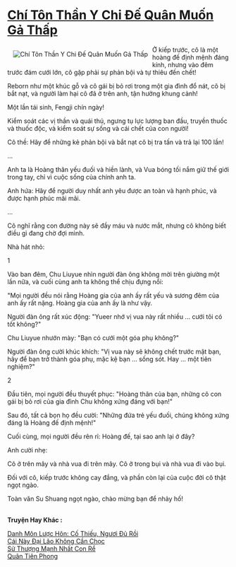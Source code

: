 <a href="https://truyentiki.com/chi-ton-than-y-chi-de-quan-muon-ga-thap.33534/" title="Chí Tôn Thần Y Chi Đế Quân Muốn Gả Thấp"><h1>Chí Tôn Thần Y Chi Đế Quân Muốn Gả Thấp</h1></a><div style="display:table"><img align="right" style="float: left; padding: 10px;" src="https://truyentiki.com/a/img/str/src/33534.jpg" alt="Chí Tôn Thần Y Chi Đế Quân Muốn Gả Thấp">Ở kiếp trước, cô là một hoàng đế định mệnh đáng kính, nhưng vào đêm trước đám cưới lớn, cô gặp phải sự phản bội và tự thiêu đến chết! <p></p> Reborn như một khúc gỗ và cô gái bị bỏ rơi trong một gia đình đổ nát, cô bị bắt nạt, và người làm hại cô đã ở trên anh, tận hưởng khung cảnh! <p></p> Một lần tái sinh, Fengji chín ngày! <p></p> Kiểm soát các vị thần và quái thú, ngưng tụ lực lượng ban đầu, truyền thuốc và thuốc độc, và kiểm soát sự sống và cái chết của con người! <p></p> Cô thề: Hãy để những kẻ phản bội và bắt nạt cô bị tra tấn và trả lại 100 lần! <p></p> ... <p></p> Anh ta là Hoàng thân yếu đuối và hiền lành, và Vua bóng tối nắm giữ thế giới trong tay, chỉ vì cuộc sống của chính anh ta. <p></p> Anh hứa: Hãy để người duy nhất anh yêu được an toàn và hạnh phúc, và được hạnh phúc mãi mãi. <p></p> ... <p></p> Cô nghĩ rằng con đường này sẽ đầy máu và nước mắt, nhưng cô không biết điều gì đang chờ đợi mình. <p></p> Nhà hát nhỏ: <p></p> 1 <p></p> Vào ban đêm, Chu Liuyue nhìn người đàn ông không mời trên giường một lần nữa, và cuối cùng anh ta không thể chịu đựng nổi: <p></p> "Mọi người đều nói rằng Hoàng gia của anh ấy rất yếu và sương đêm của anh ấy rất nặng. Hoàng gia của anh ấy là như vậy. <p></p> Người đàn ông rất xúc động: "Yueer nhớ vị vua này rất nhiều ... cưới tôi có tốt không?" <p></p> Chu Liuyue nhướn mày: "Bạn có cưới một góa phụ không?" <p></p> Người đàn ông cười khúc khích: "Vị vua này sẽ không chết trước mặt bạn, hãy để bạn trở thành góa phụ, mặc kệ bạn ... sống sót. Hay ... một tiên nghiệm?" <p></p> 2 <p></p> Đầu tiên, mọi người đều thuyết phục: "Hoàng thân của bạn, những cô con gái bị bỏ rơi của gia đình Chu không xứng đáng với bạn!" <p></p> Sau đó, tất cả bọn họ đều cười: "Những đứa trẻ yếu đuối, chúng không xứng đáng là Hoàng đế định mệnh!" <p></p> Cuối cùng, mọi người đều rên rỉ: Hoàng đế, tại sao anh lại ở đây? <p></p> Anh cười nhẹ: <p></p> Cô ở trên mây và nhà vua đi trên mây. Cô ở trong bụi và nhà vua đi vào bụi. <p></p> Đối với cô, kiếp trước không cay đắng, và phần còn lại của cuộc đời cô thật ngọt ngào. <p></p> Toàn văn Su Shuang ngọt ngào, chào mừng bạn để nhảy hố!</div><p><br><b>Truyện Hay Khác :</b></p><a href="https://truyentiki.com/danh-mon-luoc-hon-co-thieu-nguoi-du-roi.33533/" alt="Danh Môn Lược Hôn: Cố Thiếu, Ngươi Đủ Rồi">Danh Môn Lược Hôn: Cố Thiếu, Ngươi Đủ Rồi</a><br/><a href="https://github.com/nownovels/top500/tree/master/truyenhay/33585/" alt="Cái Này Đại Lão Không Cần Chọc">Cái Này Đại Lão Không Cần Chọc</a><br/><a href="https://github.com/nownovels/top500/tree/master/truyenhay/33580/" alt="Sử Thượng Mạnh Nhất Con Rể">Sử Thượng Mạnh Nhất Con Rể</a><br/><a href="https://truyentiki.wordpress.com/2020/06/08/quan-tien-phong/" alt="Quân Tiên Phong">Quân Tiên Phong</a><br/>